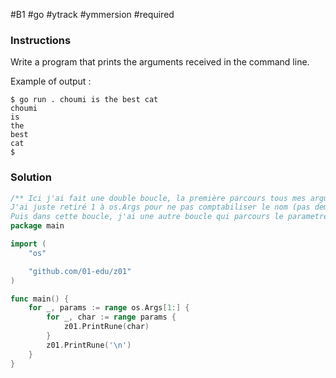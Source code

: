 #B1 #go #ytrack #ymmersion #required

### Instructions
Write a program that prints the arguments received in the command line.

Example of output :

```console
$ go run . choumi is the best cat
choumi
is
the
best
cat
$
```

### Solution 

```go
/** Ici j'ai fait une double boucle, la première parcours tous mes arguments de commandes.
J'ai juste retiré 1 à os.Args pour ne pas comptabiliser le nom (pas demandé).
Puis dans cette boucle, j'ai une autre boucle qui parcours le parametre pour le print rune par rune. */
package main

import (
	"os"

	"github.com/01-edu/z01"
)

func main() {
	for _, params := range os.Args[1:] {
		for _, char := range params {
			z01.PrintRune(char)
		}
		z01.PrintRune('\n')
	}
}

```
